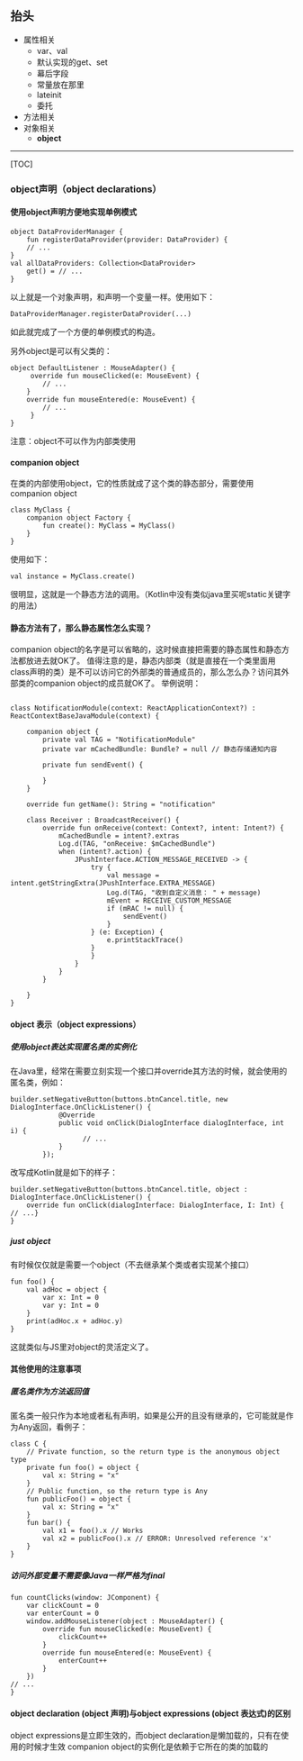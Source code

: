 抬头
---
* 属性相关
	* var、val
	* 默认实现的get、set
	* 幕后字段
	* 常量放在那里
	* lateinit
	* 委托
* 方法相关
* 对象相关
	* **object**

---
[TOC]


### object声明（object declarations）
#### **使用object声明方便地实现单例模式**
~~~
object DataProviderManager {
    fun registerDataProvider(provider: DataProvider) {
    // ...
}
val allDataProviders: Collection<DataProvider>
    get() = // ...
}
~~~
以上就是一个对象声明，和声明一个变量一样。使用如下：

~~~
DataProviderManager.registerDataProvider(...)
~~~
如此就完成了一个方便的单例模式的构造。

另外object是可以有父类的：
~~~
object DefaultListener : MouseAdapter() {
     override fun mouseClicked(e: MouseEvent) {
        // ...
    }
    override fun mouseEntered(e: MouseEvent) {
        // ...
     }
}
~~~
注意：object不可以作为内部类使用

#### companion object
在类的内部使用object，它的性质就成了这个类的静态部分，需要使用companion object

~~~
class MyClass {
    companion object Factory {
        fun create(): MyClass = MyClass()
    }
}
~~~
使用如下：
~~~
val instance = MyClass.create()
~~~
很明显，这就是一个静态方法的调用。（Kotlin中没有类似java里买呢static关键字的用法）

#### 静态方法有了，那么静态属性怎么实现？
companion object的名字是可以省略的，这时候直接把需要的静态属性和静态方法都放进去就OK了。
值得注意的是，静态内部类（就是直接在一个类里面用class声明的类）是不可以访问它的外部类的普通成员的，那么怎么办？访问其外部类的companion object的成员就OK了。
举例说明：
~~~

class NotificationModule(context: ReactApplicationContext?) : ReactContextBaseJavaModule(context) {

    companion object {
        private val TAG = "NotificationModule"
        private var mCachedBundle: Bundle? = null // 静态存储通知内容
   
        private fun sendEvent() {

        }
    }

    override fun getName(): String = "notification"

    class Receiver : BroadcastReceiver() {
        override fun onReceive(context: Context?, intent: Intent?) {
            mCachedBundle = intent?.extras
            Log.d(TAG, "onReceive: $mCachedBundle")
            when (intent?.action) {
                JPushInterface.ACTION_MESSAGE_RECEIVED -> {
                    try {
                        val message = intent.getStringExtra(JPushInterface.EXTRA_MESSAGE)
                        Log.d(TAG, "收到自定义消息： " + message)
                        mEvent = RECEIVE_CUSTOM_MESSAGE
                        if (mRAC != null) {
                            sendEvent()
                        }
                    } (e: Exception) {
                        e.printStackTrace()
                    }
                    }
                }
            }
        }

    }
}
~~~
#### object 表示（object expressions）
##### 使用object表达实现匿名类的实例化
在Java里，经常在需要立刻实现一个接口并override其方法的时候，就会使用的匿名类，例如：
~~~
builder.setNegativeButton(buttons.btnCancel.title, new DialogInterface.OnClickListener() {
            @Override
            public void onClick(DialogInterface dialogInterface, int i) {
                  // ...
            }
        });
~~~
改写成Kotlin就是如下的样子：
~~~
builder.setNegativeButton(buttons.btnCancel.title, object : DialogInterface.OnClickListener() {
    override fun onClick(dialogInterface: DialogInterface, I: Int) { // ...}
}
~~~
##### just object
有时候仅仅就是需要一个object（不去继承某个类或者实现某个接口）

~~~
fun foo() {
    val adHoc = object {
        var x: Int = 0
        var y: Int = 0
    }
    print(adHoc.x + adHoc.y)
}
~~~
这就类似与JS里对object的灵活定义了。

#### 其他使用的注意事项
##### 匿名类作为方法返回值
匿名类一般只作为本地或者私有声明，如果是公开的且没有继承的，它可能就是作为Any返回，看例子：

~~~
class C {
    // Private function, so the return type is the anonymous object type
    private fun foo() = object {
        val x: String = "x"
    }
    // Public function, so the return type is Any
    fun publicFoo() = object {
        val x: String = "x"
    }
    fun bar() {
        val x1 = foo().x // Works
        val x2 = publicFoo().x // ERROR: Unresolved reference 'x'
    }
}
~~~
##### 访问外部变量不需要像Java一样严格为final
~~~
fun countClicks(window: JComponent) {
    var clickCount = 0
    var enterCount = 0
    window.addMouseListener(object : MouseAdapter() {
        override fun mouseClicked(e: MouseEvent) {
            clickCount++
        }
        override fun mouseEntered(e: MouseEvent) {
            enterCount++
        }
    })
// ...
}
~~~

#### object declaration (object 声明)与object expressions (object 表达式)的区别
object expressions是立即生效的，而object declaration是懒加载的，只有在使用的时候才生效
companion object的实例化是依赖于它所在的类的加载的